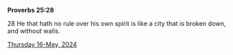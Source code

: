 **Proverbs 25:28**

28 He that hath no rule over his own spirit is like a city that is broken down, and without walls. 

[Thursday 16-May, 2024](https://getbible.net/kjv/Proverbs/25/28)
